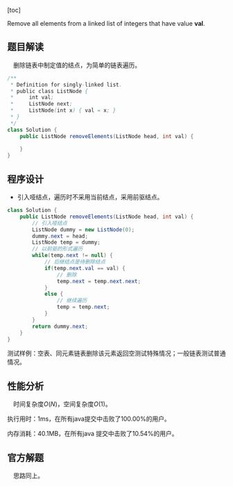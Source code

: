 [toc]

Remove all elements from a linked list of integers that have value **val**.



## 题目解读

&emsp;删除链表中制定值的结点，为简单的链表遍历。

```java
/**
 * Definition for singly-linked list.
 * public class ListNode {
 *     int val;
 *     ListNode next;
 *     ListNode(int x) { val = x; }
 * }
 */
class Solution {
    public ListNode removeElements(ListNode head, int val) {
        
    }
}
```

## 程序设计

* 引入哑结点，遍历时不采用当前结点，采用前驱结点。

```java
class Solution {
    public ListNode removeElements(ListNode head, int val) {
        // 引入哑结点
        ListNode dummy = new ListNode(0);
        dummy.next = head;
        ListNode temp = dummy;
        // 以前驱的形式遍历
        while(temp.next != null) {
            // 后继结点是待删除结点
            if(temp.next.val == val) {
                // 删除
                temp.next = temp.next.next;
            }
            else {
                // 继续遍历
                temp = temp.next;
            }
        }
        return dummy.next;
    }
}
```

测试样例：空表、同元素链表删除该元素返回空测试特殊情况；一般链表测试普通情况。

## 性能分析

&emsp;时间复杂度$O(N)$，空间复杂度$O(1)$。

执行用时：1ms，在所有java提交中击败了100.00%的用户。

内存消耗：40.1MB，在所有java 提交中击败了10.54%的用户。

## 官方解题

&emsp;思路同上。